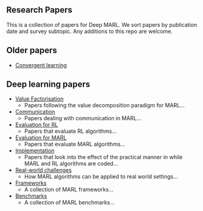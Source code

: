 ## Research Papers

This is a collection of papers for Deep MARL. We sort papers by publication date and survey subtopic. Any additions to this repo are welcome.

## Older papers

* [Convergent learning](https://github.com/instadeepai/awesome-marl/blob/e4f860c66f8fefb658a0db04cfdd96f89fbdd36f/Research%20Papers/Shallow%20learning/Convergent%20learning/README.md)

## Deep learning papers

* [Value Factorisation](https://github.com/instadeepai/awesome-marl/tree/main/Research%20Papers/Value%20Factorisation#value-factorisation)
  * Papers following the value decomposition paradigm for MARL...
* [Communication](https://github.com/instadeepai/awesome-marl/tree/main/Research%20Papers/Communication#communication)
  * Papers dealing with communication in MARL...
* [Evaluation for RL](https://github.com/instadeepai/awesome-marl/tree/main/Research%20Papers/Evaluation%20for%20RL#evaluation-for-rl)
  * Papers that evaluate RL algorithms...
* [Evaluation for MARL](https://github.com/instadeepai/awesome-marl/tree/main/Research%20Papers/Evaluation%20for%20MARL#evaluation-for-marl)
  * Papers that evaluate MARL algorithms...
* [Implementation](https://github.com/instadeepai/awesome-marl/tree/main/Research%20Papers/Implementation%20Details#implementation)
  * Papers that look into the effect of the practical manner in while MARL and RL algorithms are coded...
* [Real-world challenges](https://github.com/instadeepai/awesome-marl/blob/main/README.md#real-world-challenges)
  * How MARL algorithms can be applied to real world settings...
* [Frameworks](https://github.com/instadeepai/awesome-marl/tree/main/Research%20Papers/Frameworks#frameworks)
  * A collection of MARL frameworks...
* [Benchmarks](https://github.com/instadeepai/awesome-marl/tree/main/Research%20Papers/Benchmarks#benchmarks)
  * A collection of MARL benchmarks...
